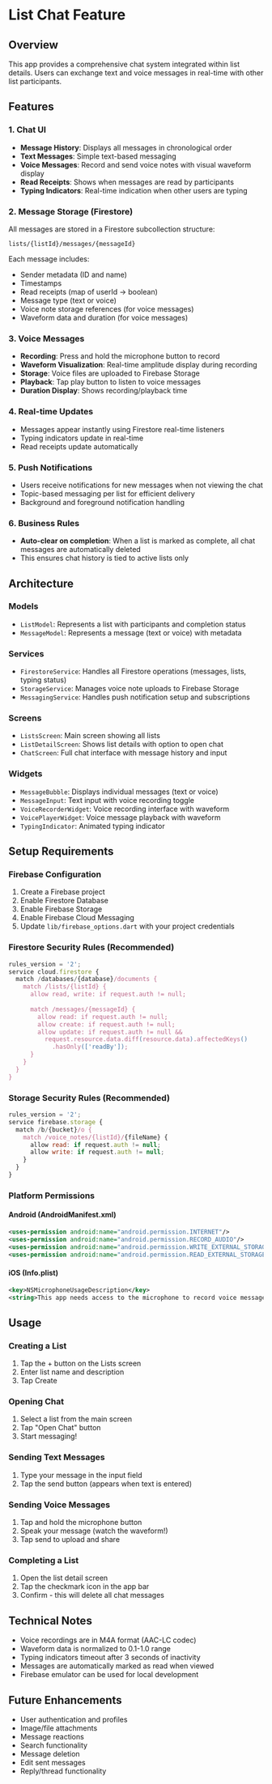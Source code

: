 # List Chat Feature

## Overview
This app provides a comprehensive chat system integrated within list details. Users can exchange text and voice messages in real-time with other list participants.

## Features

### 1. Chat UI
- **Message History**: Displays all messages in chronological order
- **Text Messages**: Simple text-based messaging
- **Voice Messages**: Record and send voice notes with visual waveform display
- **Read Receipts**: Shows when messages are read by participants
- **Typing Indicators**: Real-time indication when other users are typing

### 2. Message Storage (Firestore)
All messages are stored in a Firestore subcollection structure:
```
lists/{listId}/messages/{messageId}
```

Each message includes:
- Sender metadata (ID and name)
- Timestamps
- Read receipts (map of userId -> boolean)
- Message type (text or voice)
- Voice note storage references (for voice messages)
- Waveform data and duration (for voice messages)

### 3. Voice Messages
- **Recording**: Press and hold the microphone button to record
- **Waveform Visualization**: Real-time amplitude display during recording
- **Storage**: Voice files are uploaded to Firebase Storage
- **Playback**: Tap play button to listen to voice messages
- **Duration Display**: Shows recording/playback time

### 4. Real-time Updates
- Messages appear instantly using Firestore real-time listeners
- Typing indicators update in real-time
- Read receipts update automatically

### 5. Push Notifications
- Users receive notifications for new messages when not viewing the chat
- Topic-based messaging per list for efficient delivery
- Background and foreground notification handling

### 6. Business Rules
- **Auto-clear on completion**: When a list is marked as complete, all chat messages are automatically deleted
- This ensures chat history is tied to active lists only

## Architecture

### Models
- `ListModel`: Represents a list with participants and completion status
- `MessageModel`: Represents a message (text or voice) with metadata

### Services
- `FirestoreService`: Handles all Firestore operations (messages, lists, typing status)
- `StorageService`: Manages voice note uploads to Firebase Storage
- `MessagingService`: Handles push notification setup and subscriptions

### Screens
- `ListsScreen`: Main screen showing all lists
- `ListDetailScreen`: Shows list details with option to open chat
- `ChatScreen`: Full chat interface with message history and input

### Widgets
- `MessageBubble`: Displays individual messages (text or voice)
- `MessageInput`: Text input with voice recording toggle
- `VoiceRecorderWidget`: Voice recording interface with waveform
- `VoicePlayerWidget`: Voice message playback with waveform
- `TypingIndicator`: Animated typing indicator

## Setup Requirements

### Firebase Configuration
1. Create a Firebase project
2. Enable Firestore Database
3. Enable Firebase Storage
4. Enable Firebase Cloud Messaging
5. Update `lib/firebase_options.dart` with your project credentials

### Firestore Security Rules (Recommended)
```javascript
rules_version = '2';
service cloud.firestore {
  match /databases/{database}/documents {
    match /lists/{listId} {
      allow read, write: if request.auth != null;
      
      match /messages/{messageId} {
        allow read: if request.auth != null;
        allow create: if request.auth != null;
        allow update: if request.auth != null && 
          request.resource.data.diff(resource.data).affectedKeys()
            .hasOnly(['readBy']);
      }
    }
  }
}
```

### Storage Security Rules (Recommended)
```javascript
rules_version = '2';
service firebase.storage {
  match /b/{bucket}/o {
    match /voice_notes/{listId}/{fileName} {
      allow read: if request.auth != null;
      allow write: if request.auth != null;
    }
  }
}
```

### Platform Permissions

#### Android (AndroidManifest.xml)
```xml
<uses-permission android:name="android.permission.INTERNET"/>
<uses-permission android:name="android.permission.RECORD_AUDIO"/>
<uses-permission android:name="android.permission.WRITE_EXTERNAL_STORAGE"/>
<uses-permission android:name="android.permission.READ_EXTERNAL_STORAGE"/>
```

#### iOS (Info.plist)
```xml
<key>NSMicrophoneUsageDescription</key>
<string>This app needs access to the microphone to record voice messages.</string>
```

## Usage

### Creating a List
1. Tap the + button on the Lists screen
2. Enter list name and description
3. Tap Create

### Opening Chat
1. Select a list from the main screen
2. Tap "Open Chat" button
3. Start messaging!

### Sending Text Messages
1. Type your message in the input field
2. Tap the send button (appears when text is entered)

### Sending Voice Messages
1. Tap and hold the microphone button
2. Speak your message (watch the waveform!)
3. Tap send to upload and share

### Completing a List
1. Open the list detail screen
2. Tap the checkmark icon in the app bar
3. Confirm - this will delete all chat messages

## Technical Notes

- Voice recordings are in M4A format (AAC-LC codec)
- Waveform data is normalized to 0.1-1.0 range
- Typing indicators timeout after 3 seconds of inactivity
- Messages are automatically marked as read when viewed
- Firebase emulator can be used for local development

## Future Enhancements
- User authentication and profiles
- Image/file attachments
- Message reactions
- Search functionality
- Message deletion
- Edit sent messages
- Reply/thread functionality
